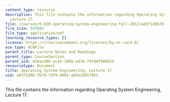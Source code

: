 ```yaml
---
content_type: resource
description: This file contains the information regarding Operating System Engineering,
  Lecture 17.
file: /courses/6-828-operating-system-engineering-fall-2012/a83f1d0b7b787d798801a85e26057961_MIT6_828F12_lec17_notes.pdf
file_size: 547083
file_type: application/pdf
learning_resource_types: []
license: https://creativecommons.org/licenses/by-nc-sa/4.0/
ocw_type: OCWFile
parent_title: Lecture Notes and Readings
parent_type: CourseSection
parent_uid: 918acd06-aca5-1088-ed18-7978df900929
resourcetype: Document
title: Operating System Engineering, Lecture 17
uid: a83f1d0b-7b78-7d79-8801-a85e26057961
---
```

This file contains the information regarding Operating System Engineering, Lecture 17.